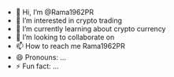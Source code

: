 - 👋 Hi, I’m @Rama1962PR
- 👀 I’m interested in crypto trading 
- 🌱 I’m currently learning about crypto currency 
- 💞️ I’m looking to collaborate on 
- 📫 How to reach me Rama1962PR
- 😄 Pronouns: ...
- ⚡ Fun fact: ...

<!---
Rama1962PR/Rama1962PR is a ✨ special ✨ repository because its `README.md` (this file) appears on your GitHub profile.
You can click the Preview link to take a look at your changes.
--->
